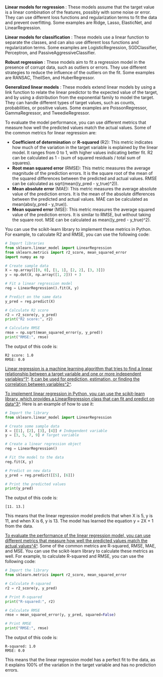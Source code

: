 **Linear models for regression** : These models assume that the target value is a linear combination of the features, possibly with some noise or error. They can use different loss functions and regularization terms to fit the data and prevent overfitting. Some examples are Ridge, Lasso, ElasticNet, and LinearRegression.

**Linear models for classification** : These models use a linear function to separate the classes, and can also use different loss functions and regularization terms. Some examples are LogisticRegression, SGDClassifier, Perceptron, and PassiveAggressiveClassifier.

**Robust regression** : These models aim to fit a regression model in the presence of corrupt data, such as outliers or errors. They use different strategies to reduce the influence of the outliers on the fit. Some examples are RANSAC, TheilSen, and HuberRegressor.

**Generalized linear models** : These models extend linear models by using a link function to relate the linear predictor to the expected value of the target, and by using a distribution from the exponential family to model the target. They can handle different types of target values, such as counts, probabilities, or positive values. Some examples are PoissonRegressor, GammaRegressor, and TweedieRegressor.

To evaluate the model performance, you can use different metrics that measure how well the predicted values match the actual values. Some of the common metrics for linear regression are:

- **Coefficient of determination** or **R-squared** (R2): This metric indicates how much of the variation in the target variable is explained by the linear model. It ranges from 0 to 1, with higher values indicating better fit. R2 can be calculated as 1 - (sum of squared residuals / total sum of squares).
- **Root mean squared error** (RMSE): This metric measures the average magnitude of the prediction errors. It is the square root of the mean of the squared differences between the predicted and actual values. RMSE can be calculated as sqrt(mean((y_pred - y_true)^2)).
- **Mean absolute error** (MAE): This metric measures the average absolute value of the prediction errors. It is the mean of the absolute differences between the predicted and actual values. MAE can be calculated as mean(abs(y_pred - y_true)).
- **Mean squared error** (MSE): This metric measures the average squared value of the prediction errors. It is similar to RMSE, but without taking the square root. MSE can be calculated as mean((y_pred - y_true)^2).

You can use the scikit-learn library to implement these metrics in Python. For example, to calculate R2 and RMSE, you can use the following code:

```python
# Import libraries
from sklearn.linear_model import LinearRegression
from sklearn.metrics import r2_score, mean_squared_error
import numpy as np

# Create sample data
X = np.array([[0, 0], [1, 1], [2, 2], [3, 3]])
y = np.dot(X, np.array([1, 2])) + 3

# Fit a linear regression model
reg = LinearRegression().fit(X, y)

# Predict on the same data
y_pred = reg.predict(X)

# Calculate R2 score
r2 = r2_score(y, y_pred)
print("R2 score:", r2)

# Calculate RMSE
rmse = np.sqrt(mean_squared_error(y, y_pred))
print("RMSE:", rmse)
```

The output of this code is:

```
R2 score: 1.0
RMSE: 0.0
```

[Linear regression is a machine learning algorithm that tries to find a linear relationship between a target variable and one or more independent variables](about:blank#)[^1^](https://edgeservices.bing.com/edgesvc/chat?udsframed=1&form=SHORUN&clientscopes=chat,noheader,channelstable,&shellsig=8301a7a0b570f0f656102222d4c1f115252ae6af&setlang=en-US&darkschemeovr=1#sjevt%7CDiscover.Chat.SydneyClickPageCitation%7Cadpclick%7C0%7C16fc2f53-a2d8-4afc-b377-46896a4ae6f9%7C%7B%22sourceAttributions%22%3A%7B%22providerDisplayName%22%3A%22Linear%20Reg...%22%2C%22pageType%22%3A%22html%22%2C%22pageIndex%22%3A1%2C%22relatedPageUrl%22%3A%22https%253A%252F%252Fwww.geeksforgeeks.org%252Fpython-linear-regression-using-sklearn%252F%22%2C%22lineIndex%22%3A1%2C%22highlightText%22%3A%22Linear%20Regression%20is%20a%20machine%20learning%20algorithm%20based%20on%20supervised%20learning.%22%2C%22snippets%22%3A%5B%5D%7D%7D). [It can be used for prediction, estimation, or finding the correlation between variables](about:blank#)[^2^](https://edgeservices.bing.com/edgesvc/chat?udsframed=1&form=SHORUN&clientscopes=chat,noheader,channelstable,&shellsig=8301a7a0b570f0f656102222d4c1f115252ae6af&setlang=en-US&darkschemeovr=1#sjevt%7CDiscover.Chat.SydneyClickPageCitation%7Cadpclick%7C1%7C16fc2f53-a2d8-4afc-b377-46896a4ae6f9%7C%7B%22sourceAttributions%22%3A%7B%22providerDisplayName%22%3A%22It%20is%20most...%22%2C%22pageType%22%3A%22html%22%2C%22pageIndex%22%3A1%2C%22relatedPageUrl%22%3A%22https%253A%252F%252Fwww.geeksforgeeks.org%252Fpython-linear-regression-using-sklearn%252F%22%2C%22lineIndex%22%3A1%2C%22highlightText%22%3A%22It%20is%20mostly%20used%20for%20finding%20out%20the%20relationship%20between%20variables%20and%20forecasting.%22%2C%22snippets%22%3A%5B%5D%7D%7D).

[To implement linear regression in Python, you can use the scikit-learn library, which provides a LinearRegression class that can fit and predict on data](about:blank#)[^3^](https://edgeservices.bing.com/edgesvc/chat?udsframed=1&form=SHORUN&clientscopes=chat,noheader,channelstable,&shellsig=8301a7a0b570f0f656102222d4c1f115252ae6af&setlang=en-US&darkschemeovr=1#sjevt%7CDiscover.Chat.SydneyClickPageCitation%7Cadpclick%7C2%7C16fc2f53-a2d8-4afc-b377-46896a4ae6f9%7C%7B%22sourceAttributions%22%3A%7B%22providerDisplayName%22%3A%22This%20artic...%22%2C%22pageType%22%3A%22html%22%2C%22pageIndex%22%3A1%2C%22relatedPageUrl%22%3A%22https%253A%252F%252Fwww.geeksforgeeks.org%252Fpython-linear-regression-using-sklearn%252F%22%2C%22lineIndex%22%3A1%2C%22highlightText%22%3A%22This%20article%20is%20going%20to%20demonstrate%20how%20to%20use%20the%20various%20Python%20libraries%20to%20implement%20linear%20regression%20on%20a%20given%20dataset.%22%2C%22snippets%22%3A%5B%5D%7D%7D). Here is an example of how to use it:

```python
# Import the library
from sklearn.linear_model import LinearRegression

# Create some sample data
X = [[1], [2], [3], [4]] # Independent variable
y = [3, 5, 7, 9] # Target variable

# Create a linear regression object
reg = LinearRegression()

# Fit the model to the data
reg.fit(X, y)

# Predict on new data
y_pred = reg.predict([[5], [6]])

# Print the predicted values
print(y_pred)
```

The output of this code is:

```
[11. 13.]
```

This means that the linear regression model predicts that when X is 5, y is 11, and when X is 6, y is 13. The model has learned the equation y = 2X + 1 from the data.

[To evaluate the performance of the linear regression model, you can use different metrics that measure how well the predicted values match the actual values](about:blank#)[^4^](https://edgeservices.bing.com/edgesvc/chat?udsframed=1&form=SHORUN&clientscopes=chat,noheader,channelstable,&shellsig=8301a7a0b570f0f656102222d4c1f115252ae6af&setlang=en-US&darkschemeovr=1#sjevt%7CDiscover.Chat.SydneyClickPageCitation%7Cadpclick%7C3%7C16fc2f53-a2d8-4afc-b377-46896a4ae6f9%7C%7B%22sourceAttributions%22%3A%7B%22providerDisplayName%22%3A%22At%20last%2C%20w...%22%2C%22pageType%22%3A%22html%22%2C%22pageIndex%22%3A1%2C%22relatedPageUrl%22%3A%22https%253A%252F%252Fwww.geeksforgeeks.org%252Fpython-linear-regression-using-sklearn%252F%22%2C%22lineIndex%22%3A4%2C%22highlightText%22%3A%22At%20last%2C%20we%20check%20the%20performance%20of%20the%20Linear%20Regression%20model%20with%20help%20of%20evaluation%20metrics.%22%2C%22snippets%22%3A%5B%5D%7D%7D). Some of the common metrics are R-squared, RMSE, MAE, and MSE. You can use the scikit-learn library to calculate these metrics as well. For example, to calculate R-squared and RMSE, you can use the following code:

```python
# Import the library
from sklearn.metrics import r2_score, mean_squared_error

# Calculate R-squared
r2 = r2_score(y, y_pred)

# Print R-squared
print("R-squared:", r2)

# Calculate RMSE
rmse = mean_squared_error(y, y_pred, squared=False)

# Print RMSE
print("RMSE:", rmse)
```

The output of this code is:

```
R-squared: 1.0
RMSE: 0.0
```

This means that the linear regression model has a perfect fit to the data, as it explains 100% of the variation in the target variable and has no prediction errors.
